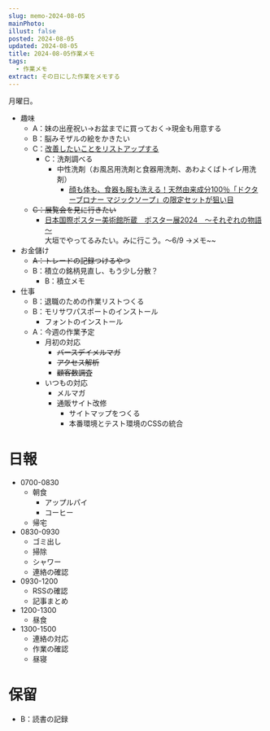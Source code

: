 ```yaml
---
slug: memo-2024-08-05
mainPhoto: 
illust: false
posted: 2024-08-05
updated: 2024-08-05
title: 2024-08-05作業メモ
tags:
  - 作業メモ
extract: その日にした作業をメモする
---
```

  
月曜日。  
- 趣味
  - A：妹の出産祝い→お盆までに買っておく→現金も用意する
  - B：脳みそザルの絵をかきたい
  - C：[改善したいことをリストアップする](2022-03-07-改善したいこと・欲しいもの・やりたいこと.md) 
    - C：洗剤調べる
      - 中性洗剤（お風呂用洗剤と食器用洗剤、あわよくばトイレ用洗剤）
        - [顔も体も、食器も服も洗える！天然由来成分100％「ドクターブロナー マジックソープ」の限定セットが狙い目](https://www.bepal.net/archives/431622)  
  - ~~C：展覧会を見に行きたい~~
    - [日本国際ポスター美術館所蔵　ポスター展2024　～それぞれの物語～](https://www.japandesign.ne.jp/event/postermuseum-ogaki-2024/)  
    大垣でやってるみたい。みに行こう。〜6/9
      →メモ~~
- お金儲け
  - ~~A：トレードの記録つけるやつ~~
  - B：積立の銘柄見直し、もう少し分散？
      - B：積立メモ
- 仕事
  - B：退職のための作業リストつくる
  - B：モリサワパスポートのインストール
    - フォントのインストール
  - A：今週の作業予定
    - 月初の対応
        - ~~バースデイメルマガ~~
        - ~~アクセス解析~~
        - ~~顧客数調査~~
    - いつもの対応 
      - メルマガ
      - 通販サイト改修
        - サイトマップをつくる
        - 本番環境とテスト環境のCSSの統合

# 日報

- 0700-0830
  - 朝食
    - アップルパイ
    - コーヒー
  - 帰宅
- 0830-0930
  - ゴミ出し
  - 掃除
  - シャワー
  - 連絡の確認
- 0930-1200
  - RSSの確認
  - 記事まとめ
- 1200-1300
  - 昼食
- 1300-1500
  - 連絡の対応
  - 作業の確認
  - 昼寝
# 保留

  - B：読書の記録
